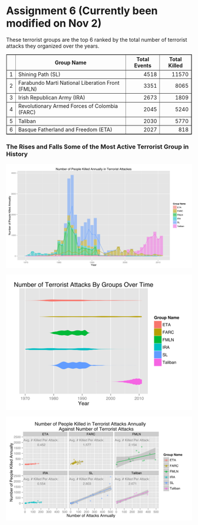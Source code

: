 Assignment 6 (Currently been modified on Nov 2)
========================================================









These terrorist groups are the top 6 ranked by the total number of terrorist attacks they organized over the years.
<!-- html table generated in R 3.0.2 by xtable 1.7-1 package -->
<!-- Sun Nov  3 23:17:39 2013 -->
<TABLE border=1>
<TR> <TH>  </TH> <TH> Group Name </TH> <TH> Total Events </TH> <TH> Total Killed </TH>  </TR>
  <TR> <TD align="right"> 1 </TD> <TD> Shining Path (SL) </TD> <TD align="right"> 4518 </TD> <TD align="right"> 11570 </TD> </TR>
  <TR> <TD align="right"> 2 </TD> <TD> Farabundo Marti National Liberation Front (FMLN) </TD> <TD align="right"> 3351 </TD> <TD align="right"> 8065 </TD> </TR>
  <TR> <TD align="right"> 3 </TD> <TD> Irish Republican Army (IRA) </TD> <TD align="right"> 2673 </TD> <TD align="right"> 1809 </TD> </TR>
  <TR> <TD align="right"> 4 </TD> <TD> Revolutionary Armed Forces of Colombia (FARC) </TD> <TD align="right"> 2045 </TD> <TD align="right"> 5240 </TD> </TR>
  <TR> <TD align="right"> 5 </TD> <TD> Taliban </TD> <TD align="right"> 2030 </TD> <TD align="right"> 5770 </TD> </TR>
  <TR> <TD align="right"> 6 </TD> <TD> Basque Fatherland and Freedom (ETA) </TD> <TD align="right"> 2027 </TD> <TD align="right"> 818 </TD> </TR>
   </TABLE>


### The Rises and Falls Some of the Most Active Terrorist Group in History
![group impact](figure/group_impact_bar.svg)


![group impact violin](figure/group_impact_violin.svg)

![Number of killed against number of attacks](figure/group_pKilledvsAttacks.svg)



